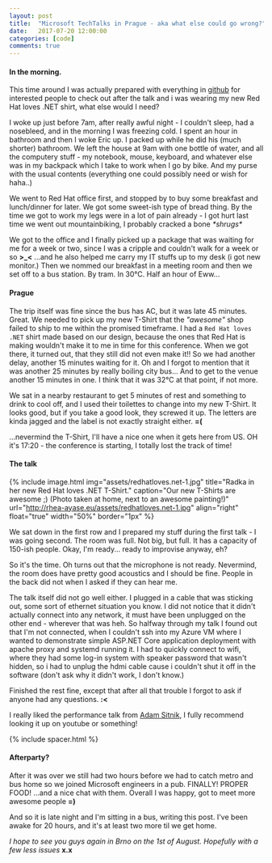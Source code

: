 ```yaml
---
layout: post
title:  "Microsoft TechTalks in Prague - aka what else could go wrong?"
date:   2017-07-20 12:00:00
categories: [code]
comments: true
---
```

#### In the morning.

This time around I was actually prepared with everything in [github](https://github.com/RheaAyase/dotnettalks.demo3) for interested people to check out after the talk and i was wearing my new Red Hat loves .NET shirt, what else would I need?

<!--more-->

I woke up just before 7am, after really awful night - I couldn't sleep, had a nosebleed, and in the morning I was freezing cold. I spent an hour in bathroom and then I woke Eric up. I packed up while he did his (much shorter) bathroom. We left the house at 9am with one bottle of water, and all the computery stuff - my notebook, mouse, keyboard, and whatever else was in my backpack which I take to work when I go by bike. And my purse with the usual contents (everything one could possibly need or wish for haha..)

We went to Red Hat office first, and stopped by to buy some breakfast and lunch/dinner for later. We got some sweet-ish type of bread thing. By the time we got to work my legs were in a lot of pain already - I got hurt last time we went out mountainbiking, I probably cracked a bone _\*shrugs\*_

We got to the office and I finally picked up a package that was waiting for me for a week or two, since I was a cripple and couldn't walk for a week or so **>\_<** ...and he also helped me carry my IT stuffs up to my desk (i got new monitor.) Then we nommed our breakfast in a meeting room and then we set off to a bus station. By tram. In 30°C. Half an hour of Eww... 

#### Prague

The trip itself was fine since the bus has AC, but it was late 45 minutes. Great. We needed to pick up my new T-Shirt that the _"awesome"_ shop failed to ship to me within the promised timeframe. I had a `Red Hat loves .NET` shirt made based on our design, because the ones that Red Hat is making wouldn't make it to me in time for this conference. When we got there, it turned out, that they still did not even make it!! So we had another delay, another 15 minutes waiting for it. Oh and I forgot to mention that it was another 25 minutes by really boiling city bus... And to get to the venue another 15 minutes in one. I think that it was 32°C at that point, if not more.

We sat in a nearby restaurant to get 5 minutes of rest and something to drink to cool off, and I used their toilettes to change into my new T-Shirt. It looks good, but if you take a good look, they screwed it up. The letters are kinda jagged and the label is not exactly straight either. **=(**

...nevermind the T-Shirt, I'll have a nice one when it gets here from US. OH it's 17:20 - the conference is starting, I totally lost the track of time!

#### The talk

{% include image.html
  img="assets/redhatloves.net-1.jpg"
  title="Radka in her new Red Hat loves .NET T-Shirt."
  caption="Our new T-Shirts are awesome ;)  (Photo taken at home, next to an awesome painting!)"
  url="http://rhea-ayase.eu/assets/redhatloves.net-1.jpg"
  align="right"
  float="true"
  width="50%"
  border="1px"
%}

We sat down in the first row and I prepared my stuff during the first talk - I was going second. The room was full. Not big, but full. It has a capacity of 150-ish people. Okay, I'm ready... ready to improvise anyway, eh?

So it's the time. Oh turns out that the microphone is not ready. Nevermind, the room does have pretty good acoustics and I should be fine. People in the back did not when I asked if they can hear me.

The talk itself did not go well either. I plugged in a cable that was sticking out, some sort of ethernet situation you know. I did not notice that it didn't actually connect into any network, it must have been unplugged on the other end - wherever that was heh. So halfway through my talk I found out that I'm not connected, when I couldn't ssh into my Azure VM where I wanted to demonstrate simple ASP.NET Core application deployment with apache proxy and systemd running it. I had to quickly connect to wifi, where they had some log-in system with speaker password that wasn't hidden, so i had to unplug the hdmi cable cause i couldn't shut it off in the software (don't ask why it didn't work, I don't know.)

Finished the rest fine, except that after all that trouble I forgot to ask if anyone had any questions. **:<**

<!-- include image.html
  img="assets/dotnettalks/2017-07-19.jpg"
  title="Radka in her new Red Hat loves .NET T-Shirt."
  caption="Our new T-Shirts are awesome ;)"
  url="http://rhea-ayase.eu/assets/dotnettalks/2017-07-19.jpg"
  align="left"
  float="false"
  border="1px"
%}-->

I really liked the performance talk from [Adam Sitnik](http://adamsitnik.com/), I fully recommend looking it up on youtube or something!

{% include spacer.html %}

#### Afterparty?

After it was over we still had two hours before we had to catch metro and bus home so we joined Microsoft engineers in a pub. FINALLY! PROPER FOOD! ...and a nice chat with them. Overall I was happy, got to meet more awesome people **=)**

And so it is late night and I'm sitting in a bus, writing this post. I've been awake for 20 hours, and it's at least two more til we get home.

_I hope to see you guys again in Brno on the 1st of August. Hopefully with a few less issues_ **x.x**

